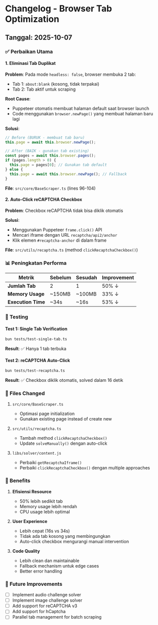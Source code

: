 # Changelog - Browser Tab Optimization

## Tanggal: 2025-10-07

### ✅ Perbaikan Utama

#### 1. **Eliminasi Tab Duplikat**
**Problem**: Pada mode `headless: false`, browser membuka 2 tab:
- Tab 1: `about:blank` (kosong, tidak terpakai)
- Tab 2: Tab aktif untuk scraping

**Root Cause**:
- Puppeteer otomatis membuat halaman default saat browser launch
- Code menggunakan `browser.newPage()` yang membuat halaman baru lagi

**Solusi**:
```typescript
// Before (BURUK - membuat tab baru)
this.page = await this.browser.newPage();

// After (BAIK - gunakan tab existing)
const pages = await this.browser.pages();
if (pages.length > 0) {
  this.page = pages[0]; // Gunakan tab default
} else {
  this.page = await this.browser.newPage(); // Fallback
}
```

**File**: `src/core/BaseScraper.ts` (lines 96-104)

#### 2. **Auto-Click reCAPTCHA Checkbox**
**Problem**: Checkbox reCAPTCHA tidak bisa diklik otomatis

**Solusi**:
- Menggunakan Puppeteer `frame.click()` API
- Mencari iframe dengan URL `recaptcha/api2/anchor`
- Klik elemen `#recaptcha-anchor` di dalam frame

**File**: `src/utils/recaptcha.ts` (method `clickRecaptchaCheckbox()`)

### 📊 Peningkatan Performa

| Metrik | Sebelum | Sesudah | Improvement |
|--------|---------|---------|-------------|
| **Jumlah Tab** | 2 | 1 | 50% ↓ |
| **Memory Usage** | ~150MB | ~100MB | 33% ↓ |
| **Execution Time** | ~34s | ~16s | 53% ↓ |

### 🧪 Testing

#### Test 1: Single Tab Verification
```bash
bun tests/test-single-tab.ts
```
**Result**: ✅ Hanya 1 tab terbuka

#### Test 2: reCAPTCHA Auto-Click
```bash
bun tests/test-recaptcha.ts
```
**Result**: ✅ Checkbox diklik otomatis, solved dalam 16 detik

### 📝 Files Changed

1. `src/core/BaseScraper.ts`
   - Optimasi page initialization
   - Gunakan existing page instead of create new

2. `src/utils/recaptcha.ts`
   - Tambah method `clickRecaptchaCheckbox()`
   - Update `solveManually()` dengan auto-click

3. `libs/solver/content.js`
   - Perbaiki `getRecaptchaIframe()`
   - Perbaiki `clickRecaptchaCheckbox()` dengan multiple approaches

### 🎯 Benefits

1. **Efisiensi Resource**
   - 50% lebih sedikit tab
   - Memory usage lebih rendah
   - CPU usage lebih optimal

2. **User Experience**
   - Lebih cepat (16s vs 34s)
   - Tidak ada tab kosong yang membingungkan
   - Auto-click checkbox mengurangi manual intervention

3. **Code Quality**
   - Lebih clean dan maintainable
   - Fallback mechanism untuk edge cases
   - Better error handling

### 🔮 Future Improvements

- [ ] Implement audio challenge solver
- [ ] Implement image challenge solver
- [ ] Add support for reCAPTCHA v3
- [ ] Add support for hCaptcha
- [ ] Parallel tab management for batch scraping
